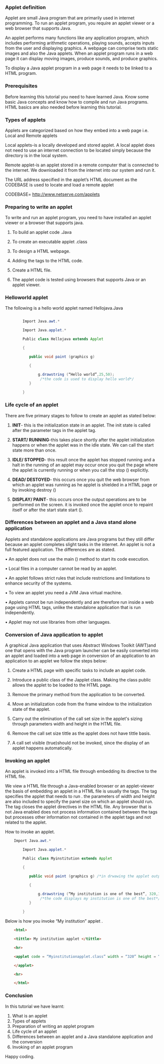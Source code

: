 ### Applet definition

Applet are small Java program that are primarily used in internet programming. To run an applet program, you require an applet viewer or a web browser that supports Java.

An applet performs many functions like any application program, which includes performing arithmetic operations, playing sounds, accepts inputs from the user and displaying graphics. A webpage can comprise texts static images and also the Java applets. When an applet program runs in a web page it can display moving images, produce sounds, and produce graphics.

To display a Java applet program in a web page it needs to be linked to a HTML program.

### Prerequisites
Before learning this tutorial you need to have learned Java. Know some basic Java concepts and know how to compile and run Java programs. HTML basics are also needed before learning this tutorial.

### Types of applets

Applets are categorized based on how they embed into a web page i.e. Local and Remote applets

Local applets-is a locally developed and stored applet. A local applet does not need to use an internet connection to be located simply because the directory is in the local system.

Remote applet-is an applet stored in a remote computer that is connected to the internet. We downloaded it from the internet into our system and run it.

The URL address specified in the applet’s HTML document as the CODEBASE is used to locate and load a remote applet

CODEBASE= http://www.netserve.com/applets

### Preparing to write an applet

To write and run an applet program, you need to have installed an applet viewer or a browser that supports java.

1.  To build an applet code  .Java

2.  To create an executable applet .class

3.  To design a HTML webpage.

4.  Adding the <applet> </applet> tags to the HTML code.

5.  Create a HTML file.

6.  The applet code is tested using browsers that supports Java or an applet viewer.

### Helloworld applet

The following is a hello world applet named Hellojava.Java
```Java

        Import Java.awt.*

        Import Java.applet.*

        Public class Hellojava extends Applet

        {

           public void paint (graphics g) 

           {

               g.drawstring (“Hello world”,25,50);
                /*the code is used to display hello world*/
           }

        }
```
### Life cycle of an applet

There are five primary stages to follow to create an applet as stated below:

1.  **INIT**- this is the initialization state in an applet. The init state is called after the parameter tags in the applet tag.

2.  **START/ RUNNING**-this takes place shortly after the applet initialization happens or when the applet was in the idle state. We can call the start state more than once.

3.  **IDLE/ STOPPED**- this result once the applet has stopped running and a halt in the running of an applet may occur once you quit the page where the applet is currently running or when you call the stop () explicitly.

4. **DEAD/ DESTOYED**- this occurs once you quit the web browser from which an applet was running as he applet is shielded in a HTML page or by invoking destroy ()

5.  **DISPLAY/ PAINT**- this occurs once the output operations are to be performed on the screen. it is invoked once the applet once to repaint itself or after the start state start ().

### Differences between an applet and a Java stand alone application 

Applets and standalone applications are Java programs but they still differ because an applet completes slight tasks in the internet. An applet is not a full featured application. The differences are as stated.

•   An applet does not use the main () method to start its code execution.

•   Local files in a computer cannot be read by an applet.

•   An applet follows strict rules that include restrictions and limitations to enhance security of the systems.

•   To view an applet you need a JVM Java virtual machine.

•   Applets cannot be run independently and are therefore run inside a web page using HTML tags, unlike the standalone application that is run independently.

•   Applet may not use libraries from other languages.

### Conversion of Java application to applet

A graphical Java application that uses Abstract Windows Toolkit (AWT)and one that opens with the Java program launcher can be easily converted into an applet and loaded into a web page in conversion of an application to an application to an applet we follow the steps below:

1.  Create a HTML page with specific tasks to include an applet code.

2.  Introduce a public class of the Japplet class. Making the class public allows the applet to be loaded to the HTML page.

3.  Remove the primary method from the application to be converted.

4.  Move an initialization code from the frame window to the initialization state of the applet.

5.  Carry out the elimination of the call set size in the applet's sizing through parameters width and height in the HTML file.

6.  Remove the call set size tittle as the applet does not have tittle basis.

7.  A call set visible (true)should not be invoked, since the display of an applet happens automatically.

### Invoking an applet

An applet is invoked into a HTML file through embedding its directive to the HTML file.

We view a HTML file through a Java-enabled browser or an applet-viewer the basis of embedding an applet in a HTML file is usually the <applet> </applet> tags. The <applet> tag specifies the applet that needs to run . the parameters of width and height are also included to specify the panel size on which an applet should run. The </applet> tag closes the applet directives in the HTML file. Any browser that is not Java enabled does not process information contained between the tags <applet> </applet> but processes other information not contained in the applet tags and not related to the applet.

How to invoke an applet.
```Java
    Import Java.awt.*

        Import Java.applet.*

        Public class Myinstitution extends Applet

        {

           public void paint (graphics g) /*in drwawing the applet output we use the paint() which includes the graphics parameter describing the graphics environment on which an applet runs*/

           {

               g.drawstring (“My institution is one of the best”, 320,120);
                /*the code displays my institution is one of the best*/
           }

        }
```
Below is how you invoke “My institution” applet .
```html
    <html>

    <tittle> My institution applet </tittle>

    <hr>

    <applet code = “Myinstitutionapplet.class” width = “320” height = “120”>

    </applet>

    <hr>

    </html>
```
### Conclusion
In this tutorial we have learnt:
1. What is an applet
2. Types of applets
3. Preparation of writing an applet program
4. Life cycle of an applet
5. Differences between an applet and a Java standalone application and the conversion 
6. Invoking of an applet program 

Happy coding.





